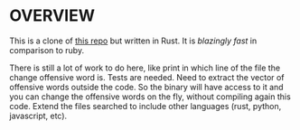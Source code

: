 # OVERVIEW

This is a clone of [this repo](https://github.com/KarlHeitmann/chuletas_cleanup) but written in Rust. It is _blazingly fast_ in comparison to ruby.

There is still a lot of work to do here, like print in which line of the file the change offensive word is. Tests are needed. Need to extract the vector of
offensive words outside the code. So the binary will have access to it and you can change the offensive words on the fly, without compiling again this code.
Extend the files searched to include other languages (rust, python, javascript, etc).

